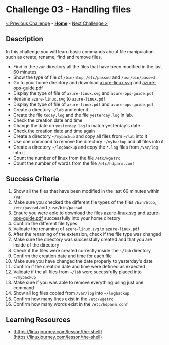 # Challenge 03 - Handling files

[< Previous Challenge](./Challenge-02.md) - **[Home](../README.md)** - [Next Challenge >](./Challenge-04.md)

## Description

In this challenge you will learn basic commands about file manipulation such as create, rename, find and remove files.

- Find in the `/var` directory all the files that have been modified in the last 60 minutes
- Show the type of file of `/bin/htop`, `/etc/passwd` and `/usr/bin/passwd`
- Go to your home directory and download [azure-linux.svg](https://docs.microsoft.com/en-us/learn/achievements/azure-linux.svg)  and [azure-ops-guide.pdf](https://docsmsftpdfs.blob.core.windows.net/guides/azure/azure-ops-guide.pdf) 
- Display the type of file of `azure-linux.svg` and `azure-ops-guide.pdf`
- Rename `azure-linux.svg` to `azure-linux.pdf` 
- Display the type of file of `azure-linux.pdf` and `azure-ops-guide.pdf`
- Create a directory `~/lab` and enter it.
- Create the file `today.log` and the file `yesterday.log` in lab.
- Check the creation date and time
- Change the date on `yesterday.log` to match yesterday's date
- Check the creation date and time again
- Create a directory `~/mybackup` and copy all files from `~/lab` into it
- Use one command to remove the directory `~/mybackup` and all files into it
- Create a directory `~/logbackup` and copy the `*.log` files from `/var/log` into it
- Count the number of linux from the file `/etc/wgetrc`
- Count the number of words from the file `/etc/hdparm.conf`

## Success Criteria

1. Show all the files that have been modified in the last 60 minutes within `/var`
2. Make sure you checked the different file types of the files `/bin/htop`, `/etc/passwd` and `/usr/bin/passwd`
3. Ensure you were able to download the files [azure-linux.svg](https://docs.microsoft.com/en-us/learn/achievements/azure-linux.svg)  and [azure-ops-guide.pdf](https://docsmsftpdfs.blob.core.windows.net/guides/azure/azure-ops-guide.pdf) successfully into your home diretory
4. Confirm the different file types 
5. Validate the renaming of `azure-linux.svg` to `azure-linux.pdf` 
6. After the renaming of the extension, check if the file type was changed
7. Make sure the directory was successfully created and that you are inside of the directory 
8. Check if the files were created correctly inside the `~/lab` directory 
9. Confirm the creation date and time for each file
10. Make sure you have changed the date properly to yesterday's date
11. Confirm if the creation date and time were defined as expected
12. Validate if the all files from `~/lab` were sucessfully placed into `~/mybackup`
13. Make sure if you was able to remove everything using just one command 
14. Show all log files copied from `/var/log` into `~/logbackup`
15. Confirm how many lines exist in the `/etc/wgetrc`
16. Confirm how many words exist in the `/etc/hdparm.conf`

## Learning Resources

- [https://linuxjourney.com/lesson/the-shell](https://linuxjourney.com/lesson/the-shell)
